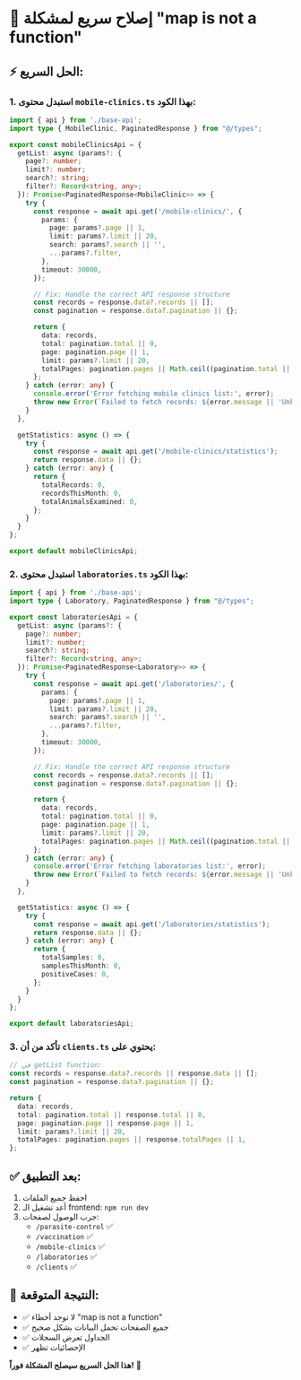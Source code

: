 # 🚀 إصلاح سريع لمشكلة "map is not a function"

## ⚡ الحل السريع:

### 1. استبدل محتوى `mobile-clinics.ts` بهذا الكود:

```typescript
import { api } from './base-api';
import type { MobileClinic, PaginatedResponse } from "@/types";

export const mobileClinicsApi = {
  getList: async (params?: {
    page?: number;
    limit?: number;
    search?: string;
    filter?: Record<string, any>;
  }): Promise<PaginatedResponse<MobileClinic>> => {
    try {
      const response = await api.get('/mobile-clinics/', {
        params: {
          page: params?.page || 1,
          limit: params?.limit || 20,
          search: params?.search || '',
          ...params?.filter,
        },
        timeout: 30000,
      });

      // Fix: Handle the correct API response structure
      const records = response.data?.records || [];
      const pagination = response.data?.pagination || {};

      return {
        data: records,
        total: pagination.total || 0,
        page: pagination.page || 1,
        limit: params?.limit || 20,
        totalPages: pagination.pages || Math.ceil((pagination.total || 0) / (params?.limit || 20)),
      };
    } catch (error: any) {
      console.error('Error fetching mobile clinics list:', error);
      throw new Error(`Failed to fetch records: ${error.message || 'Unknown error'}`);
    }
  },

  getStatistics: async () => {
    try {
      const response = await api.get('/mobile-clinics/statistics');
      return response.data || {};
    } catch (error: any) {
      return {
        totalRecords: 0,
        recordsThisMonth: 0,
        totalAnimalsExamined: 0,
      };
    }
  }
};

export default mobileClinicsApi;
```

### 2. استبدل محتوى `laboratories.ts` بهذا الكود:

```typescript
import { api } from './base-api';
import type { Laboratory, PaginatedResponse } from "@/types";

export const laboratoriesApi = {
  getList: async (params?: {
    page?: number;
    limit?: number;
    search?: string;
    filter?: Record<string, any>;
  }): Promise<PaginatedResponse<Laboratory>> => {
    try {
      const response = await api.get('/laboratories/', {
        params: {
          page: params?.page || 1,
          limit: params?.limit || 20,
          search: params?.search || '',
          ...params?.filter,
        },
        timeout: 30000,
      });

      // Fix: Handle the correct API response structure
      const records = response.data?.records || [];
      const pagination = response.data?.pagination || {};

      return {
        data: records,
        total: pagination.total || 0,
        page: pagination.page || 1,
        limit: params?.limit || 20,
        totalPages: pagination.pages || Math.ceil((pagination.total || 0) / (params?.limit || 20)),
      };
    } catch (error: any) {
      console.error('Error fetching laboratories list:', error);
      throw new Error(`Failed to fetch records: ${error.message || 'Unknown error'}`);
    }
  },

  getStatistics: async () => {
    try {
      const response = await api.get('/laboratories/statistics');
      return response.data || {};
    } catch (error: any) {
      return {
        totalSamples: 0,
        samplesThisMonth: 0,
        positiveCases: 0,
      };
    }
  }
};

export default laboratoriesApi;
```

### 3. تأكد من أن `clients.ts` يحتوي على:

```typescript
// في getList function:
const records = response.data?.records || response.data || [];
const pagination = response.data?.pagination || {};

return {
  data: records,
  total: pagination.total || response.total || 0,
  page: pagination.page || response.page || 1,
  limit: params?.limit || 20,
  totalPages: pagination.pages || response.totalPages || 1,
};
```

## ✅ بعد التطبيق:

1. احفظ جميع الملفات
2. أعد تشغيل الـ frontend: `npm run dev`
3. جرب الوصول لصفحات:
   - `/parasite-control` ✅
   - `/vaccination` ✅  
   - `/mobile-clinics` ✅
   - `/laboratories` ✅
   - `/clients` ✅

## 🎯 النتيجة المتوقعة:
- ✅ لا توجد أخطاء "map is not a function"
- ✅ جميع الصفحات تحمل البيانات بشكل صحيح
- ✅ الجداول تعرض السجلات
- ✅ الإحصائيات تظهر

**هذا الحل السريع سيصلح المشكلة فوراً!** 🚀
